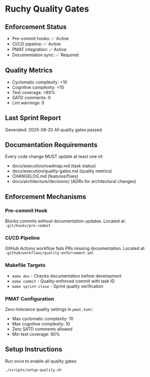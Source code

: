# Ruchy Quality Gates

## Enforcement Status
- Pre-commit hooks: ✅ Active
- CI/CD pipeline: ✅ Active
- PMAT integration: ✅ Active
- Documentation sync: ✅ Required

## Quality Metrics
- Cyclomatic complexity: <10
- Cognitive complexity: <10
- Test coverage: >80%
- SATD comments: 0
- Lint warnings: 0

## Last Sprint Report
Generated: 2025-08-20
All quality gates passed

## Documentation Requirements
Every code change MUST update at least one of:
- docs/execution/roadmap.md (task status)
- docs/execution/quality-gates.md (quality metrics)
- CHANGELOG.md (features/fixes)
- docs/architecture/decisions/ (ADRs for architectural changes)

## Enforcement Mechanisms

### Pre-commit Hook
Blocks commits without documentation updates.
Located at: `.git/hooks/pre-commit`

### CI/CD Pipeline
GitHub Actions workflow fails PRs missing documentation.
Located at: `.github/workflows/quality-enforcement.yml`

### Makefile Targets
- `make dev` - Checks documentation before development
- `make commit` - Quality-enforced commit with task ID
- `make sprint-close` - Sprint quality verification

### PMAT Configuration
Zero-tolerance quality settings in `pmat.toml`:
- Max cyclomatic complexity: 10
- Max cognitive complexity: 10
- Zero SATD comments allowed
- Min test coverage: 80%

## Setup Instructions
Run once to enable all quality gates:
```bash
./scripts/setup-quality.sh
```